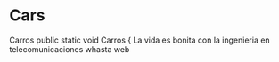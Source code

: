 # Cars
Carros
public static void Carros {
La vida es bonita con la ingenieria en telecomunicaciones
whasta web